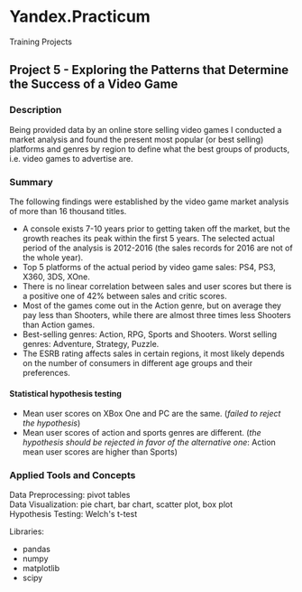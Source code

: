 # Yandex.Practicum
Training Projects

## Project 5 - Exploring the Patterns that Determine the Success of a Video Game


### Description
Being provided data by an online store selling video games I conducted a market analysis and found the present most popular (or best selling) platforms and genres by region to define what the best groups of products, i.e. video games to advertise are.

### Summary
The following findings were established by the video game market analysis of more than 16 thousand titles.
- A console exists 7-10 years prior to getting taken off the market, but the growth reaches its peak within the first 5 years. The selected actual period of the analysis is 2012-2016 (the sales records for 2016 are not of the whole year).
- Top 5 platforms of the actual period by video game sales: PS4, PS3, X360, 3DS, XOne. 
- There is no linear correlation between sales and user scores but there is a positive one of 42% between sales and critic scores.
- Most of the games come out in the Action genre, but on average they pay less than Shooters, while there are almost three times less Shooters than Action games.
- Best-selling genres: Action, RPG, Sports and Shooters. Worst selling genres: Adventure, Strategy, Puzzle.
- The ESRB rating affects sales in certain regions, it most likely depends on the number of consumers in different age groups and their preferences.
#### Statistical hypothesis testing
- Mean user scores on XBox One and PC are the same. (*failed to reject the hypothesis*)
- Mean user scores of action and sports genres are different. (*the hypothesis should be rejected in favor of the alternative one*: Action mean user scores are higher than Sports)

### Applied Tools and Concepts
Data Preprocessing: pivot tables \
Data Visualization: pie chart, bar chart, scatter plot, box plot \
Hypothesis Testing: Welch's t-test 

Libraries: 
- pandas
- numpy
- matplotlib
- scipy
